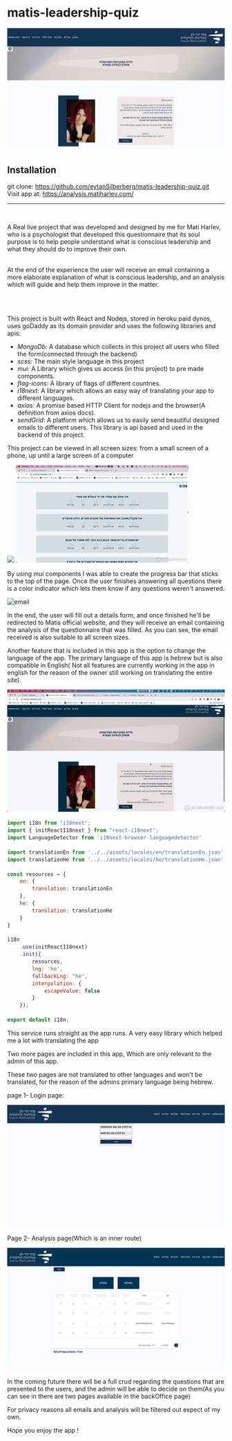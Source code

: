 
# matis-leadership-quiz

![AppImg](./readmeAssets/imgs/app.png)

## Installation
git clone: https://github.com/eytanSilberberg/matis-leadership-quiz.git
<br/>
Visit app at: https://analysis.matiharlev.com/
<hr/>
<br/>

A Real live project that was developed and designed by me for Mati Harlev, who is a psychologist that developed this questionnaire that its soul purpose is to help people understand what is conscious leadership and what they should do to improve their own.
<br/>
<br/>

At the end of the experience the user will receive an email containing a more elaborate explanation of what is conscious leadership, and an analysis which will guide and help them improve in the matter. 

<br/>
<br/>


This project is built with React and Nodejs, stored in heroku paid dynos, uses goDaddy as its domain provider and uses the following libraries and apis: <br/>

- *MongoDb:* A database which collects in this project  all users who filled the form(connected through the backend)
- *scss:* The main style language in this project
- *mui:* A  Library which gives us access (in this project) to pre made components.
- *flag-icons:* A library of flags of different countries.
- *i18next:* A library which allows an easy way of translating your app to different languages.
- *axios:*  A promise based HTTP Client for nodejs and the browser(A definition from axios docs).
- *sendGrid:* A platform which allows us to easily send beautiful designed emails to different users. This library is api based and used in the backend of this project.

This project can be viewed in all screen sizes: from a small screen of a phone, up until a large screen of a computer

<p float='left'>
<img src='/readmeAssets/imgs/intro-resizing.gif' width="400"/>
<img src='/readmeAssets/imgs/questionnaire-resizing.gif' width="400"/>
</p>


By using mui components I was able to create the progress bar that sticks to the top of the page. Once the user finishes answering all questions there is a color indicator which lets them know if any questions weren't answered.

![email](./readmeAssets/imgs/email-resizing.gif)

In the end, the user will fill out a details form, and once finished he'll be redirected to Matis official website, and they will receive an email  containing the analysis of the questionnaire that was filled. As you can see, the email received is also suitable to all screen sizes.

Another feature that is included in this app is the option to change the language of the app. The primary language of this app is hebrew but is also compatible in English( Not all features are currently working in the app in english for the reason of the owner still working on translating the entire site). 

![i18n](./readmeAssets/imgs/i18n.gif)

```js
import i18n from "i18next";
import { initReactI18next } from "react-i18next";
import LanguageDetector from 'i18next-browser-languagedetector'

import translationEn from '../../assets/locales/en/translationEn.json'
import translationHe from '../../assets/locales/he/translationHe.json'

const resources = {
    en: {
        translation: translationEn
    },
    he: {
        translation: translationHe
    }
}

i18n
    .use(initReactI18next) 
    .init({
        resources,
        lng: 'he', 
        fallbackLng: "he",
        interpolation: {
            escapeValue: false 
        }
    });

export default i18n;
```

This service runs straight as the app runs.
A very easy library which helped me a lot with translating the app


Two more pages are included in this app, Which are only relevant to the admin of this app.

These two pages are not translated to other languages and won't be translated, for the reason of the admins primary language being hebrew.

page 1- Login page:

![login](./readmeAssets/imgs/loginpage.png)

Page 2- Analysis page(Which is an inner route)

![analysis](./readmeAssets/imgs/blured.png)

In the coming future there will be a full crud regarding the questions that are presented to the users, and the admin will be able to decide on them(As you can see in there are two pages available in the backOffice page)

For privacy reasons all emails and analysis will be filtered out expect of my own.

Hope you enjoy the app !



















